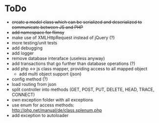 # ToDo

* ~~create a model class which can be serialized and deserialized to communicate between JS and PHP~~
* ~~add namespace for flimsy~~
* make use of XMLHttpRequest instead of jQuery (?)
* more testing/unit tests
* add debugging
* add logger
* remove database interaface (useless anyway)
* add transactions that go further than database operations (?)
* add php <-> js class mapper, providing access to all mapped object
  - add multi object support (json)
* config method (?)
* load routing from json
* split controller into methods (GET, POST, PUT, DELETE, HEAD, TRACE, CONNECT)
* own exception folder with all exceptions
* use enum for access methods: http://php.net/manual/de/class.splenum.php
* add exception to autoloader
